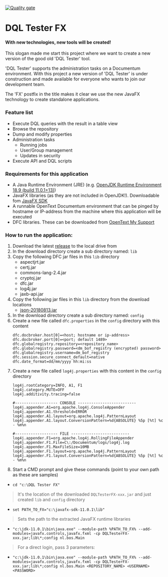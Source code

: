[![Quality gate](https://sonarcloud.io/api/project_badges/quality_gate?project=HetBenkt_DQL-Tester-FX)](https://sonarcloud.io/dashboard?id=HetBenkt_DQL-Tester-FX)

# DQL Tester FX
#### With new technologies, new tools will be created!
This slogan made me start this project where we want to create a new version of the good old 'DQL Tester' tool.

'DQL Tester' supports the administration tasks on a Documentum environment. With this project a new version of 'DQL Tester' is under construction and made available for everyone who wants to join our development team.

The 'FX' postfix in the title makes it clear we use the new JavaFX technology to create standalone applications. 

### Feature list
* Execute DQL queries with the result in a table view
* Browse the repository
* Dump and modify properties
* Administration tasks
    * Running jobs
    * User/Group management
    * Updates in security
* Execute API and DQL scripts
     

### Requirements for this application
* A Java Runtime Environment (JRE) (e.g. [OpenJDK Runtime Environment 18.9 (build 11.0.1+13)](https://jdk.java.net/))
* JavaFX libraries (as they are not included in OpenJDK!). Downloadable fom [JavaFX SDK](https://gluonhq.com/products/javafx/)
* A runnable OpenText Documentum environment that can be pinged by hostname or IP-address from the machine where this application will be executed
* DFC libraries. These can be downloaded from [OpenText My Support](https://mysupport.opentext.com)

### How to run the application:
1. Download the latest [release](https://github.com/HetBenkt/DQL-Tester-FX/releases) to the local drive from
2. In the download directory create a sub directory named: `lib`
3. Copy the following DFC jar files in this `lib` directory
    * aspectjrt.jar
    * certj.jar
    * commons-lang-2.4.jar
    * cryptoj.jar
    * dfc.jar
    * log4j.jar
    * jaxb-api.jar
4. Copy the following jar files in this `lib` directory from the download locations
    * [json-20180813.jar](http://central.maven.org/maven2/org/json/json/20180813/json-20180813.jar)
5. In the download directory create a sub directory named: `config`
6. Create a new file called `dfc.properties` in the `config` directory with this content
    ```
    dfc.docbroker.host[0]=<host; hostname or ip-address>
    dfc.docbroker.port[0]=<port; default 1489>
    dfc.globalregistry.repository=<repository_name>
    dfc.globalregistry.password=<dm_bof_registry (encrypted) password>
    dfc.globalregistry.username=dm_bof_registry
    dfc.session.secure_connect_default=native
    dfc.date_format=dd/mm/yyyy hh:mi:ss
    ```
7. Create a new file called `log4j.properties` with this content in the `config` directory
    ```
    log4j.rootCategory=INFO, A1, F1
    log4j.category.MUTE=OFF
    log4j.additivity.tracing=false
    
    #------------------- CONSOLE --------------------------
    log4j.appender.A1=org.apache.log4j.ConsoleAppender
    log4j.appender.A1.threshold=ERROR
    log4j.appender.A1.layout=org.apache.log4j.PatternLayout
    log4j.appender.A1.layout.ConversionPattern=%d{ABSOLUTE} %5p [%t] %c - %m%n
    
    #------------------- FILE --------------------------
    log4j.appender.F1=org.apache.log4j.RollingFileAppender
    log4j.appender.F1.File=C\:/Documentum/logs/log4j.log
    log4j.appender.F1.MaxFileSize=10MB
    log4j.appender.F1.layout=org.apache.log4j.PatternLayout
    log4j.appender.F1.layout.ConversionPattern=%d{ABSOLUTE} %5p [%t] %c - %m%n
    ```
9. Start a CMD prompt and give these commands (point to your own path as these are samples)
* `cd "c:\DQL Tester FX"`
>It's the location of the downloaded `DQLTesterFX-xxx.jar` and just created `lib` and `config` directory
* `set PATH_TO_FX="c:\javafx-sdk-11.0.1\lib"`
>Sets the path to the extracted JavaFX runtime libraries
* `"c:\jdk-11.0.1\bin\java.exe" --module-path %PATH_TO_FX% --add-modules=javafx.controls,javafx.fxml -cp DQLTesterFX-xxx.jar;lib\*;config nl.bos.Main`
>For a direct login, pass 3 parameters: 
* `"c:\jdk-11.0.1\bin\java.exe" --module-path %PATH_TO_FX% --add-modules=javafx.controls,javafx.fxml -cp DQLTesterFX-xxx.jar;lib\*;config nl.bos.Main <REPOSITORY_NAME> <USERNAME> <PASSWORD>`
